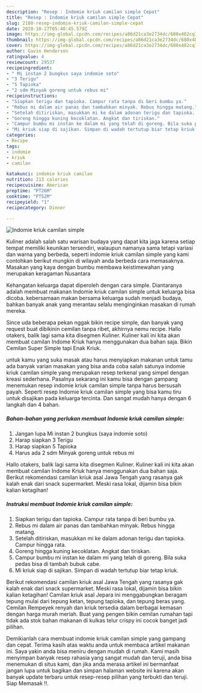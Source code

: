 ```yaml
---
description: "Resep : Indomie kriuk camilan simple Cepat"
title: "Resep : Indomie kriuk camilan simple Cepat"
slug: 2180-resep-indomie-kriuk-camilan-simple-cepat
date: 2020-10-27T05:40:45.579Z
image: https://img-global.cpcdn.com/recipes/a86d21ca3e2734dc/680x482cq70/indomie-kriuk-camilan-simple-foto-resep-utama.jpg
thumbnail: https://img-global.cpcdn.com/recipes/a86d21ca3e2734dc/680x482cq70/indomie-kriuk-camilan-simple-foto-resep-utama.jpg
cover: https://img-global.cpcdn.com/recipes/a86d21ca3e2734dc/680x482cq70/indomie-kriuk-camilan-simple-foto-resep-utama.jpg
author: Gavin Henderson
ratingvalue: 4
reviewcount: 29537
recipeingredient:
- " Mi instan 2 bungkus saya indomie soto"
- "3 Terigu"
- "5 Tapioka"
- "2 sdm Minyak goreng untuk rebus mi"
recipeinstructions:
- "Siapkan terigu dan tapioka. Campur rata tanpa di beri bumbu ya."
- "Rebus mi dalam air panas dan tambahkan minyak. Rebus hingga matang."
- "Setelah ditiriskan, masukkan mi ke dalam adonan terigu dan tapioka. Campur hingga rata."
- "Goreng hingga kuning kecoklatan. Angkat dan tiriskan."
- "Campur bumbu mi instan ke dalam mi yang telah di goreng. Bila suka pedas bisa di tambah bubuk cabe."
- "Mi kriuk siap di sajikan. Simpan di wadah tertutup biar tetap kriuk."
categories:
- Recipe
tags:
- indomie
- kriuk
- camilan

katakunci: indomie kriuk camilan 
nutrition: 213 calories
recipecuisine: American
preptime: "PT26M"
cooktime: "PT52M"
recipeyield: "1"
recipecategory: Dinner

---
```



![Indomie kriuk camilan simple](https://img-global.cpcdn.com/recipes/a86d21ca3e2734dc/680x482cq70/indomie-kriuk-camilan-simple-foto-resep-utama.jpg)

Kuliner adalah salah satu warisan budaya yang dapat kita jaga karena setiap tempat memiliki keunikan tersendiri, walaupun namanya sama tetapi variasi dan warna yang berbeda, seperti indomie kriuk camilan simple yang kami contohkan berikut mungkin di wilayah anda berbeda cara memasaknya. Masakan yang kaya dengan bumbu membawa keistimewahan yang merupakan keragaman Nusantara

Kehangatan keluarga dapat diperoleh dengan cara simple. Diantaranya adalah membuat makanan Indomie kriuk camilan simple untuk keluarga bisa dicoba. kebersamaan makan bersama keluarga sudah menjadi budaya, bahkan banyak anak yang merantau selalu menginginkan masakan di rumah mereka.

Since uda beberapa pekan nggak bikin recipe simple, dan banyak yang request buat dibikinin cemilan tanpa ribet, akhirnya nemu recipe. Hallo otakers, balik lagi sama kita disegmen Kuliner. Kuliner kali ini kita akan membuat camilan Indome Kriuk hanya menggunakan dua bahan saja. Bikin Cemilan Super Simple tapi Enak Kriuk.

untuk kamu yang suka masak atau harus menyiapkan makanan untuk tamu ada banyak varian masakan yang bisa anda coba salah satunya indomie kriuk camilan simple yang merupakan resep terkenal yang simpel dengan kreasi sederhana. Pasalnya sekarang ini kamu bisa dengan gampang menemukan resep indomie kriuk camilan simple tanpa harus bersusah payah.
Seperti resep Indomie kriuk camilan simple yang bisa kamu tiru untuk disajikan pada keluarga tercinta. Dan sangat mudah hanya dengan 6 langkah dan 4 bahan.


<!--inarticleads1-->

##### Bahan-bahan yang perlukan membuat Indomie kriuk camilan simple:

1. Jangan lupa  Mi instan 2 bungkus (saya indomie soto)
1. Harap siapkan 3 Terigu
1. Harap siapkan 5 Tapioka
1. Harus ada 2 sdm Minyak goreng untuk rebus mi


Hallo otakers, balik lagi sama kita disegmen Kuliner. Kuliner kali ini kita akan membuat camilan Indome Kriuk hanya menggunakan dua bahan saja. Berikut rekomendasi camilan kriuk asal Jawa Tengah yang rasanya gak kalah enak dari snack supermarket. Meski rasa lokal, dijamin bisa bikin kalian ketagihan! 

<!--inarticleads2-->

##### Instruksi membuat  Indomie kriuk camilan simple:

1. Siapkan terigu dan tapioka. Campur rata tanpa di beri bumbu ya.
1. Rebus mi dalam air panas dan tambahkan minyak. Rebus hingga matang.
1. Setelah ditiriskan, masukkan mi ke dalam adonan terigu dan tapioka. Campur hingga rata.
1. Goreng hingga kuning kecoklatan. Angkat dan tiriskan.
1. Campur bumbu mi instan ke dalam mi yang telah di goreng. Bila suka pedas bisa di tambah bubuk cabe.
1. Mi kriuk siap di sajikan. Simpan di wadah tertutup biar tetap kriuk.


Berikut rekomendasi camilan kriuk asal Jawa Tengah yang rasanya gak kalah enak dari snack supermarket. Meski rasa lokal, dijamin bisa bikin kalian ketagihan! Camilan kriuk asal Jepara ini menggabungkan beragam tepung mulai dari tepung ketan, tepung tapioka, dan tepung beras yang. Cemilan Rempeyek renyah dan kriuk tersedia dalam berbagai kemasan dengan harga murah meriah. Buat yang pengen bikin cemilan rumahan tapi tidak ada stok bahan makanan di kulkas telur crispy ini cocok banget jadi pilihan. 

Demikianlah cara membuat indomie kriuk camilan simple yang gampang dan cepat. Terima kasih atas waktu anda untuk membaca artikel makanan ini. Saya yakin anda bisa meniru dengan mudah di rumah. Kami masih menyimpan banyak resep rahasia yang sangat mudah dan teruji, anda bisa menemukan di situs kami, dan jika anda merasa artikel ini bermanfaat jangan lupa untuk bagikan dan simpan halaman website ini karena akan banyak update terbaru untuk resep-resep pilihan yang terbukti dan teruji. Siap Memasak !!. 
